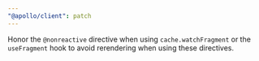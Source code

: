 ```yaml
---
"@apollo/client": patch
---
```


Honor the `@nonreactive` directive when using `cache.watchFragment` or the `useFragment` hook to avoid rerendering when using these directives.
